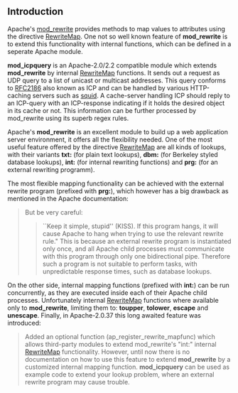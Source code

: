 ## Introduction ##
Apache's [mod\_rewrite](http://httpd.apache.org/docs/2.2/mod/mod_rewrite.html) provides methods to map values to attributes using the directive [RewriteMap](http://httpd.apache.org/docs/2.2/mod/mod_rewrite.html#rewritemap). One not so well known feature of **mod\_rewrite** is to extend this functionality with internal functions, which can be defined in a seperate Apache module.

**mod\_icpquery** is an Apache-2.0/2.2 compatible module which extends **mod\_rewrite** by internal [RewriteMap](http://httpd.apache.org/docs/2.2/mod/mod_rewrite.html#rewritemap) functions. It sends out a request as UDP query to a list of unicast or multicast addresses. This query conforms to [RFC2186](http://www.ietf.org/rfc/rfc2186.txt) also known as ICP and can be handled by various HTTP-caching servers such as [squid](http://www.squid-cache.org). A cache-server handling ICP should reply to an ICP-query with an ICP-response indicating if it holds the desired object in its cache or not. This information can be further processed by mod\_rewrite using its superb regex rules.

Apache's **mod\_rewrite** is an excellent module to build up a web application server environment, it offers all the flexibility needed. One of the most useful feature offered by the directive [RewriteMap](http://httpd.apache.org/docs/2.2/mod/mod_rewrite.html#rewritemap) are all kinds of lookups, with their variants **txt:** (for plain text lookups), **dbm:** (for Berkeley styled database lookups), **int:** (for internal rewriting functions) and **prg:** (for an external rewriting programm).

The most flexible mapping functionality can be achieved with the external rewrite program (prefixed with **prg:**), which however has a big drawback as mentioned in the Apache documentation:
> But be very careful:
> > ``Keep it simple, stupid'' (KISS). If this program hangs, it will
> > cause Apache to hang when trying to use the relevant rewrite rule."
This is because an external rewrite program is instantiated only once, and all Apache child processes must communicate with this program through only one bidirectional pipe. Therefore such a program is not suitable to perform tasks, with unpredictable response times, such as database lookups.

On the other side, internal mapping functions (prefixed with **int:**) can be run concurrently, as they are executed inside each of their Apache child processes. Unfortunately internal [RewriteMap](http://httpd.apache.org/docs/2.2/mod/mod_rewrite.html#rewritemap) functions where available only to **mod\_rewrite**, limiting them to: **toupper**, **tolower**, **escape** and **unescape**. Finally, in Apache-2.0.37 this long awaited feature was introduced:

> Added an optional function (ap\_register\_rewrite\_mapfunc) which allows
> third-party modules to extend mod\_rewrite's "int:" internal [RewriteMap](http://httpd.apache.org/docs/2.2/mod/mod_rewrite.html#rewritemap)
> functionality.
However, until now there is no documentation on how to use this feature to extend
**mod\_rewrite** by a customized internal mapping function. **mod\_icpquery** can be used as example code to extend your lookup problem, where an external rewrite program may cause trouble.